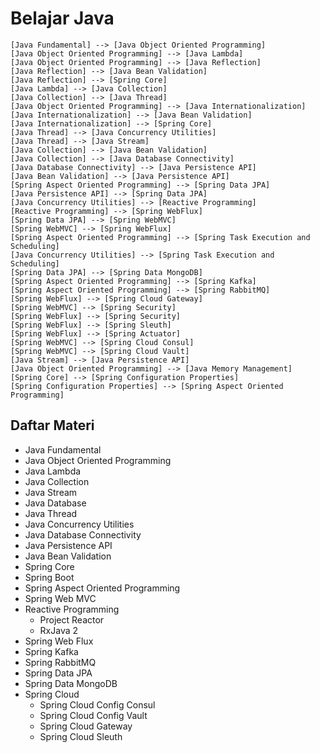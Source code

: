 # Belajar Java

```puml
[Java Fundamental] --> [Java Object Oriented Programming]
[Java Object Oriented Programming] --> [Java Lambda]
[Java Object Oriented Programming] --> [Java Reflection]
[Java Reflection] --> [Java Bean Validation]
[Java Reflection] --> [Spring Core]
[Java Lambda] --> [Java Collection]
[Java Collection] --> [Java Thread]
[Java Object Oriented Programming] --> [Java Internationalization]
[Java Internationalization] --> [Java Bean Validation]
[Java Internationalization] --> [Spring Core]
[Java Thread] --> [Java Concurrency Utilities]
[Java Thread] --> [Java Stream] 
[Java Collection] --> [Java Bean Validation]
[Java Collection] --> [Java Database Connectivity]
[Java Database Connectivity] --> [Java Persistence API]
[Java Bean Validation] --> [Java Persistence API]
[Spring Aspect Oriented Programming] --> [Spring Data JPA]
[Java Persistence API] --> [Spring Data JPA] 
[Java Concurrency Utilities] --> [Reactive Programming]
[Reactive Programming] --> [Spring WebFlux] 
[Spring Data JPA] --> [Spring WebMVC]
[Spring WebMVC] --> [Spring WebFlux]
[Spring Aspect Oriented Programming] --> [Spring Task Execution and Scheduling]
[Java Concurrency Utilities] --> [Spring Task Execution and Scheduling]
[Spring Data JPA] --> [Spring Data MongoDB]
[Spring Aspect Oriented Programming] --> [Spring Kafka]
[Spring Aspect Oriented Programming] --> [Spring RabbitMQ]
[Spring WebFlux] --> [Spring Cloud Gateway]
[Spring WebMVC] --> [Spring Security]
[Spring WebFlux] --> [Spring Security]
[Spring WebFlux] --> [Spring Sleuth]
[Spring WebFlux] --> [Spring Actuator]
[Spring WebMVC] --> [Spring Cloud Consul]
[Spring WebMVC] --> [Spring Cloud Vault]
[Java Stream] --> [Java Persistence API]
[Java Object Oriented Programming] --> [Java Memory Management]
[Spring Core] --> [Spring Configuration Properties]
[Spring Configuration Properties] --> [Spring Aspect Oriented Programming]
```

## Daftar Materi

- Java Fundamental
- Java Object Oriented Programming
- Java Lambda
- Java Collection
- Java Stream
- Java Database
- Java Thread
- Java Concurrency Utilities
- Java Database Connectivity
- Java Persistence API
- Java Bean Validation
- Spring Core
- Spring Boot
- Spring Aspect Oriented Programming
- Spring Web MVC
- Reactive Programming
    - Project Reactor
    - RxJava 2
- Spring Web Flux
- Spring Kafka
- Spring RabbitMQ
- Spring Data JPA
- Spring Data MongoDB
- Spring Cloud
    - Spring Cloud Config Consul
    - Spring Cloud Config Vault
    - Spring Cloud Gateway
    - Spring Cloud Sleuth
